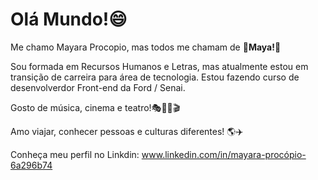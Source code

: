# Olá Mundo!:smile:

Me chamo Mayara Procopio, mas todos me chamam de :tulip:**Maya!**:tulip:

Sou formada em Recursos Humanos e Letras, mas atualmente estou em transição de carreira para área de tecnologia. Estou fazendo curso de desenvolverdor Front-end da Ford / Senai.

Gosto de música, cinema e teatro!:performing_arts::musical_score::microphone::clapper:

Amo viajar, conhecer pessoas e culturas diferentes! :earth_americas::airplane:

Conheça meu perfil no Linkdin: www.linkedin.com/in/mayara-procópio-6a296b74
